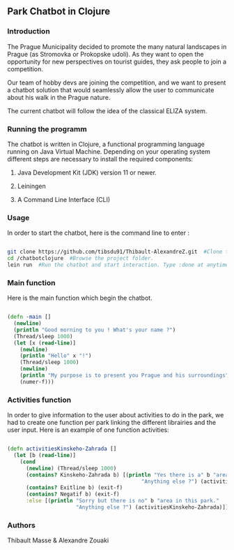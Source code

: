 ## Park Chatbot in Clojure

### Introduction

The Prague Municipality decided to promote the many natural landscapes in Prague (as Stromovka or Prokopske udoli). As they want to open the opportunity for new perspectives on tourist guides, they ask people to join a competition.

Our team of hobby devs are joining the competition, and we want to present a chatbot solution that would seamlessly allow the user to communicate about his walk in the Prague nature.

The current chatbot will follow the idea of the classical ELIZA system.

### Running the programm

The chatbot is written in Clojure, a functional programming language running on Java Virtual Machine. Depending on your operating system different steps are necessary to install the required components:

1. Java Development Kit (JDK) version 11 or newer.

2. Leiningen

3. A Command Line Interface (CLI)

### Usage

In order to start the chatbot, here is the command line to enter :

```sh

git clone https://github.com/tibsdu91/Thibault-AlexandreZ.git  #Clone the github repository, request your Gituhub credentials.
cd /chatbotclojure  #Browse the project folder.
lein run  #Run the chatbot and start interaction. Type :done at anytime to quit the app.

```
### Main function

Here is the main function which begin the chatbot.

```Clojure

(defn -main []
  (newline)
  (println "Good morning to you ! What's your name ?")
  (Thread/sleep 1000)
  (let [x (read-line)]
    (newline)
    (println "Hello" x "!")
    (Thread/sleep 1000)
    (newline)
    (println "My purpose is to present you Prague and his surroundings")
    (numer-f)))

```

### Activities function

In order to give information to the user about activities to do in the park, we had to create one function per park linking the different librairies and the user input. Here is an example of one function activities:

```Clojure

(defn activitiesKinskeho-Zahrada []
  (let [b (read-line)]
    (cond
      (newline) (Thread/sleep 1000)
      (contains? Kinskeho-Zahrada b) [(println "Yes there is a" b "area in this park."
                                           "Anything else ?") (activitiesKinskeho-Zahrada)]
      (contains? Exitline b) (exit-f)
      (contains? Negatif b) (exit-f)
      :else [(println "Sorry but there is no" b "area in this park."
                      "Anything else ?") (activitiesKinskeho-Zahrada)])))

```


### Authors

Thibault Masse & Alexandre Zouaki

